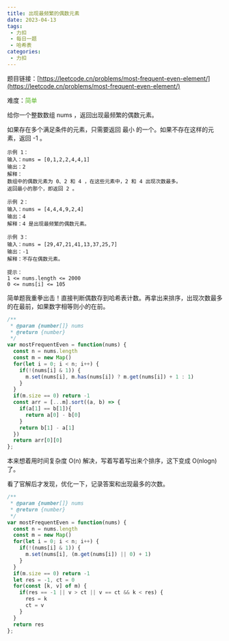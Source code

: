 ```yaml
---
title: 出现最频繁的偶数元素
date: 2023-04-13
tags:
 - 力扣
 - 每日一题
 - 哈希表
categories: 
 - 力扣
---
```


题目链接：[https://leetcode.cn/problems/most-frequent-even-element/](https://leetcode.cn/problems/most-frequent-even-element/)

难度：<font color="#5AB726">简单</font>

给你一个整数数组 nums ，返回出现最频繁的偶数元素。

如果存在多个满足条件的元素，只需要返回 最小 的一个。如果不存在这样的元素，返回 -1 。

```
示例 1：
输入：nums = [0,1,2,2,4,4,1]
输出：2
解释：
数组中的偶数元素为 0、2 和 4 ，在这些元素中，2 和 4 出现次数最多。
返回最小的那个，即返回 2 。

示例 2：
输入：nums = [4,4,4,9,2,4]
输出：4
解释：4 是出现最频繁的偶数元素。

示例 3：
输入：nums = [29,47,21,41,13,37,25,7]
输出：-1
解释：不存在偶数元素。

提示：
1 <= nums.length <= 2000
0 <= nums[i] <= 105
```

简单题我重拳出击！直接判断偶数存到哈希表计数。再拿出来排序，出现次数最多的在最前，如果数字相等则小的在前。
```js
/**
 * @param {number[]} nums
 * @return {number}
 */
var mostFrequentEven = function(nums) {
  const n = nums.length
  const m = new Map()
  for(let i = 0; i < n; i++) {
    if(!(nums[i] & 1)) {
      m.set(nums[i], m.has(nums[i]) ? m.get(nums[i]) + 1 : 1)
    }
  }
  if(m.size == 0) return -1
  const arr = [...m].sort((a, b) => {
    if(a[1] == b[1]){
      return a[0] - b[0]
    }
    return b[1] - a[1]
  })
  return arr[0][0]
};
```

本来想着用时间复杂度 O(n) 解决，写着写着写出来个排序，这下变成 O(nlogn) 了。

看了官解后才发现，优化一下，记录答案和出现最多的次数。
```js
/**
 * @param {number[]} nums
 * @return {number}
 */
var mostFrequentEven = function(nums) {
  const n = nums.length
  const m = new Map()
  for(let i = 0; i < n; i++) {
    if(!(nums[i] & 1)) {
      m.set(nums[i], (m.get(nums[i]) || 0) + 1)
    }
  }
  if(m.size == 0) return -1
  let res = -1, ct = 0
  for(const [k, v] of m) {
    if(res == -1 || v > ct || v == ct && k < res) {
      res = k
      ct = v
    }
  }
  return res
};
```